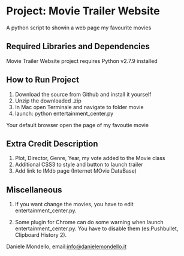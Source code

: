 Project: Movie Trailer Website  
================================
A python script to showin a web page my favourite movies

Required Libraries and Dependencies
-----------------------------------

Movie Trailer Website  project requires Python v2.7.9 installed

How to Run Project
------------------

1. Download the source from Github and install it yourself
2. Unzip the downloaded .zip
3. In Mac open Terminale and navigate to folder movie 
4. launch: python entertainment_center.py

Your default browser open the page of my favoutie movie

Extra Credit Description
------------------------
1. Plot, Director, Genre, Year, my vote added to the Movie class
2. Additional CSS3 to style and button to launch trailer
3. Add link to IMdb page (Internet MOvie DataBase)


Miscellaneous
-------------
1. If you want change the movies, you have to edit entertainment_center.py.

2. Some plugin for Chrome can do some warning when launch entertainment_center.py.
   You have to disable them (es:Pushbullet, Clipboard History 2).

Daniele Mondello, email:info@danielemondello.it
